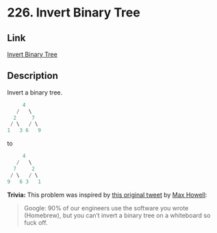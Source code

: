 # 226. Invert Binary Tree
## Link
[Invert Binary Tree](https://leetcode.com/problems/invert-binary-tree/description/)
## Description
Invert a binary tree.
```C++
     4
   /   \
  2     7
 / \   / \
1   3 6   9
```
to
```C++
     4
   /   \
  7     2
 / \   / \
9   6 3   1
```
**Trivia:**
This problem was inspired by [this original tweet](https://twitter.com/mxcl/status/608682016205344768) by [Max Howell](https://twitter.com/mxcl):
>
>Google: 90% of our engineers use the software you wrote (Homebrew), but you can’t invert a binary tree on a whiteboard so fuck off.